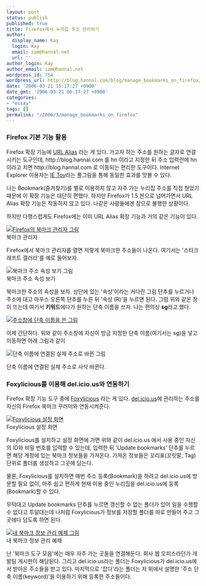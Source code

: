 ```yaml
---
layout: post
status: publish
published: true
title: Firefox에서 누리집 주소 관리하기
author:
  display_name: Kay
  login: Kay
  email: iam@hannal.net
  url: ''
author_login: Kay
author_email: iam@hannal.net
wordpress_id: 754
wordpress_url: http://blog.hannal.com/blog/manage_bookmarks_on_firefox/
date: '2006-03-21 15:17:27 +0900'
date_gmt: '2006-03-21 06:17:27 +0900'
categories:
- "essay"
tags: []
permalink: "/2006/3/manage_bookmarks_on_firefox"
---
```

<h3>Firefox 기본 기능 활용</h3>
<p>Firefox 확장 기능에 <a href="https://addons.mozilla.org/extensions/moreinfo.php?id=708&application=firefox">URL Alias</a> 라는 게 있다. 가고자 하는 주소를 원하는 글자로 연결시키는 도구인데, http://blog.hannal.com 를 hn 이라고 지정한 뒤 주소 입력란에 hn이라고 치면 http://blog.hannal.com 로 이동되는 편리한 도구이다. Internet Explorer 이용자는 <a href="http://www.ietoy.net">IE Toy</a>라는 풀그림을 통해 동일한 효과를 맛볼 수 있다.</p>
<p>나는 Bookmark(즐겨찾기)를 별로 이용하지 않고 자주 가는 누리집 주소를 직접 쳤었기 때문에 이 확장 기능은 대단히 편했다. 하지만 Firefox가 1.5 판으로 넘어가면서 URL Alias 확장 기능은 작동하지 않고 있다. 나같은 사람들에겐 참으로 불행한 상황이다.</p>
<p>하지만 다행스럽게도 Firefox에는 이미 URL Alias 확장 기능과 거의 같은 기능이 있다.</p>
<p class="centerphoto"><a href="http://blog.hannal.com/wp-content/old_uploads/ffbookmark_urlalias_01.png" rel="lightbox"><img src="http://blog.hannal.com/wp-content/old_uploads/ffbookmark_urlalias_01.png" alt="Firefox의 북마크 관리자 그림" /></a><br />
북마크 관리자</p>
<p>Firefox에서 북마크 관리자를 열면 저렇게 북마크한 주소들이 나온다. 여기서는 '스타크래프트 갤러리'를 예로 들어보자.</p>
<p class="centerphoto"><img src="http://blog.hannal.com/wp-content/old_uploads/ffbookmark_urlalias_02.png" alt="북마크 주소 속성 보기 그림" /><br />
북마크 주소 속성 보기</p>
<p>북마크한 주소의 속성을 보자. 상단에 있는 '속성'이라는 커다란 그림 단추를 누르거나 주소에 대고 마우스 오른쪽 단추를 누른 뒤 '속성 (R)'을 누르면 된다. 그럼 위와 같은 창이 뜨는데 여기서 <strong>키워드</strong>에다가 원하는 단축 이름을 쓰자. 나는 편의상 <strong>sg</strong>라고 했다.</p>
<p class="centerphoto"><a href="http://blog.hannal.com/wp-content/old_uploads/ffbookmark_urlalias_03.png" rel="lightbox"><img src="http://blog.hannal.com/wp-content/old_uploads/ffbookmark_urlalias_03.png" alt="주소창에 단축 이름을 쓴 그림" /></a></p>
<p>이제 간단하다. 위와 같이 주소창에 자신이 방금 지정한 단축 이름(여기서는 sg)을 넣고 이동하면 아래 그림과 같이</p>
<p class="centerphoto"><img src="http://blog.hannal.com/wp-content/old_uploads/ffbookmark_urlalias_04.png" alt="단축 이름에 연결된 실제 주소로 바뀐 그림" /></p>
<p>단축 이름에 연결된 실제 주소로 사삭 바뀐다.</p>
<h3>Foxylicious를 이용해 del.icio.us와 연동하기</h3>
<p>Firefox 확장 기능 도구 중에 <a href="https://addons.mozilla.org/extensions/moreinfo.php?id=342&application=firefox">Foxylicious</a> 라는 게 있다. <a href="http://del.icio.us">del.icio.us</a>에 관리하는 주소를 자신의 Firefox 북마크 꾸러미와 연동시켜준다.</p>
<p class="centerphoto"><a href="http://blog.hannal.com/wp-content/old_uploads/ffbookmark_foxy_01.png" rel="lightbox"><img src="http://blog.hannal.com/wp-content/old_uploads/ffbookmark_foxy_01.png" alt="Foxylicious 설정 화면" /></a><br />
Foxylicious 설정 화면</p>
<p>Foxylicious를 설치하고 설정 화면에 가면 위와 같이 del.icio.us 에서 사용 중인 자신의 ID와 비밀 번호를 입력할 수 있는데, 입력한 뒤 'Update bookmarks' 단추를 누르면 해당 계정에 있는 북마크 정보들을 가져온다. 가져온 정보들은 꼬리표(꼬릿말, Tag) 단위로 폴더를 생성하고 그곳에 담는다.</p>
<p>물론, Foxylicious를 설치하면 매번 주소 등록(Bookmark)을 하려고 del.icio.us에 방문할 필요 없이, 아주 쉽고 편하게 현재 이용 중인 누리집을 del.icio.us에 등록(Bookmark)할 수 있다.</p>
<p>무턱대고 Update bookmarks 단추를 누르면 갱신할 수 없는 폴더가 있어 일을 수행할 수 없다고 투덜대는데 나처럼 Foxylicious가 정보를 저장할 폴더를 따로 만들어 주고 그곳에다 담도록 하면 된다.</p>
<p class="centerphoto"><a href="http://blog.hannal.com/wp-content/old_uploads/ffbookmark_foxy_02.png" rel="lightbox"><img src="http://blog.hannal.com/wp-content/old_uploads/ffbookmark_foxy_02.png" alt="내 북마크 정보 관리 예제 그림" /></a><br />
내 북마크 정보 관리 예제</p>
<p>난 '북마크 도구 모음'에는 매우 자주 가는 곳들을 연결해둔다. 회사 웹 오피스라던가 개발팀 게시판이 해당된다. 그리고 del.icio.us라는 폴더는 Foxylicious가 del.icio.us에서 받아온 주소들을 받고 있다. 마지막으로 '잡다'라는 폴더는 저 위에서 설명한 '주소 단축 이름(keyword)'을 이용하기 위해 등록한 주소들이다.</p>
